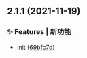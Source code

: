 ## 2.1.1 (2021-11-19)


### ✨ Features | 新功能

* init ([69bfc7d](https://gitee.com/Y_onghu/easy-switch/commit/69bfc7d))



